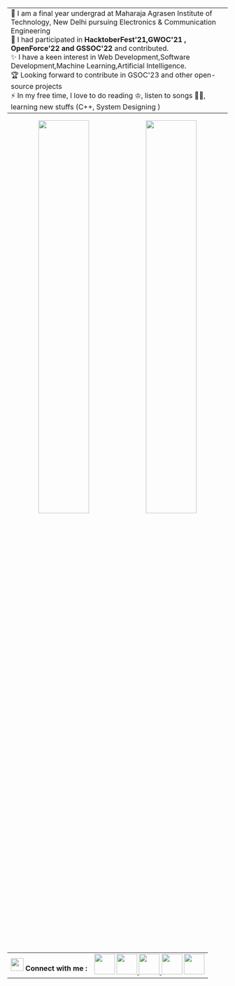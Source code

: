 

<table align="center">
<td>  
📝 I am a final year undergrad at Maharaja Agrasen Institute of Technology, New Delhi pursuing Electronics & Communication Engineering <br>
🤞  I had participated in  <strong>HacktoberFest'21,GWOC'21 , OpenForce'22 and GSSOC'22</strong> and contributed. <br>
✨ I have a keen interest in Web Development,Software Development,Machine Learning,Artificial Intelligence. <br>
🏆 Looking forward to contribute in GSOC'23 and other open-source projects <br>
⚡ In my free time, I love to do reading ♔, listen to songs 🤘🏼, learning new stuffs (C++, System Designing )</td> <br>
  <table>
  
    
<p align="center">
  <img width="48%" src="https://github-readme-stats.vercel.app/api?username=aakashraj01&show_icons=true&theme=jolly" />
  <img width="48%" src="https://github-readme-streak-stats.herokuapp.com/?user=aakashraj01&theme=jolly" />
</p>

  <table align="center">
 <th> <img src="https://github.com/TheDudeThatCode/TheDudeThatCode/blob/master/Assets/Hi.gif" width="29px"/> Connect with me  :</th>
  <td>
  <a href="https://www.youtube.com/channel/UCGrpWMux4ip1WPvfIVVKUZQ" class="pics"><img src="https://user-images.githubusercontent.com/56452820/132254874-e26c8d79-4821-4f36-9a1e-5f9e78800cde.png" height="47vh"></a>
   <a href="https://www.linkedin.com/in/aakash-raj-b62b541a4" class="pics"><img src="https://user-images.githubusercontent.com/56452820/132254880-375d3383-f227-4920-a94b-e567592268f8.png" height="47vh">  </a>
  <a href="https://mail.google.com/mail/?view=cm&fs=1&tf=1&to=akrj2001@gmail.com" class="pics"><img src="https://user-images.githubusercontent.com/56452820/132254868-4afe403c-0c88-4023-86c5-23ef0ec7a3f7.png" height="47vh">
    <a href="https://twitter.com/AakashR77052614" class="pics">
    <img src="https://user-images.githubusercontent.com/56452820/147067160-a4383602-25a7-4478-94ec-73a0acc24f18.png" height="47vh"></a>
    <img src="https://user-images.githubusercontent.com/56452820/132254883-582e7361-9f34-49c2-aaca-3927e9978e16.png" height="47vh"></a></td>
    </table>



